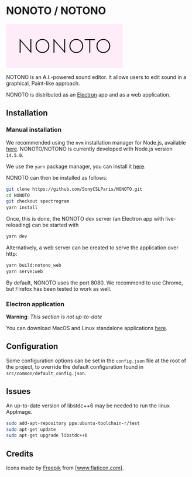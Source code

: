 # NONOTO / NOTONO

![alt text](nonoto_logo.png)

NOTONO is an A.I.-powered sound editor. It allows users to edit sound in a graphical, Paint-like approach.

NONOTO is distributed as an [Electron](https://electronjs.org/) app and as a web application.

## Installation

### Manual installation

We recommended using the `nvm` installation manager for Node.js, available
[here](https://github.com/nvm-sh/nvm#installing-and-updating).
NONOTO/NOTONO is currently developed with Node.js version `14.5.0`.

We use the `yarn` package manager, you can install it [here](https://classic.yarnpkg.com/fr/docs/install/).

NONOTO can then be installed as follows:

```sh
git clone https://github.com/SonyCSLParis/NONOTO.git
cd NONOTO
git checkout spectrogram
yarn install
```

Once, this is done, the NONOTO dev server (an Electron app with live-reloading) can be started with

```sh
yarn dev
```

Alternatively, a web server can be created to serve the application over http:

```sh
yarn build:notono_web
yarn serve:web
```

By default, NONOTO uses the port 8080.
We recommend to use Chrome, but Firefox has been tested to work as well.

### Electron application

**Warning**: *This section is not up-to-date*

You can download MacOS and Linux standalone applications
[here](https://github.com/SonyCSLParis/NONOTO/releases).

## Configuration

Some configuration options can be set in the `config.json` file at the root of the project, to override the default configuration found in `src/common/default_config.json`.

## Issues

An up-to-date version of libstdc++6 may be needed to run the linux AppImage.

```bash
sudo add-apt-repository ppa:ubuntu-toolchain-r/test
sudo apt-get update
sudo apt-get upgrade libstdc++6
```

## Credits

Icons made by [Freepik](https://www.flaticon.com/authors/freepik) from [www.flaticon.com].
